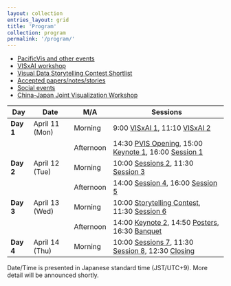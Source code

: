 ```yaml
---
layout: collection
entries_layout: grid
title: 'Program'
collection: program
permalink: '/program/'
---
```


- [PacificVis and other events]({{site.baseurl}}/program/sessions/)
- [VISxAI workshop]({{site.baseurl}}/program/visxai/)
- [Visual Data Storytelling Contest Shortlist]({{site.baseurl}}/program/contest/)
- [Accepted papers/notes/stories]({{site.baseurl}}/program/accepted/)
- [Social events]({{site.baseurl}}/program/social/)
- [China-Japan Joint Visualization Workshop]({{site.baseurl}}/program/cjvis/)

| Day | Date | M/A | Sessions |
| ----- | -------------- | --------- | -------------------- |
| **Day 1** | April 11 (Mon) | Morning   | 9:00 [VISxAI 1]({{site.baseurl}}/program/sessions/#visxai1), 11:10 [VISxAI 2]({{site.baseurl}}/program/sessions/#visxai2)
|       |                | Afternoon | 14:30 [PVIS Opening]({{site.baseurl}}/program/sessions/#opening), 15:00 [Keynote 1]({{site.baseurl}}/program/sessions/#keynote1), 16:00 [Session 1]({{site.baseurl}}/program/sessions/#session1)
| **Day 2** | April 12 (Tue) | Morning | 10:00 [Sessions 2]({{site.baseurl}}/program/sessions/#session2), 11:30 [Session 3]({{site.baseurl}}/program/sessions/#session3)
|       |                | Afternoon |  14:00 [Session 4]({{site.baseurl}}/program/sessions/#session4), 16:00 [Session 5]({{site.baseurl}}/program/sessions/#session5)
| **Day 3** | April 13 (Wed) | Morning   | 10:00 [Storytelling Contest]({{site.baseurl}}/program/sessions/#contest), 11:30 [Session 6]({{site.baseurl}}/program/sessions/#session6)
|       |                | Afternoon | 14:00 [Keynote 2]({{site.baseurl}}/program/sessions/#keynote2), 14:50 [Posters]({{site.baseurl}}/program/sessions/#posters), 16:30 [Banquet]({{site.baseurl}}/program/sessions/#banquet)
| **Day 4** | April 14 (Thu) | Morning   | 10:00 [Sessions 7]({{site.baseurl}}/program/sessions/#session7), 11:30 [Session 8]({{site.baseurl}}/program/sessions/#session8), 12:30 [Closing]({{site.baseurl}}/program/sessions/#closing)

<p class="notice">Date/Time is presented in Japanese standard time (JST/UTC+9). More detail will be announced shortly.</p>
